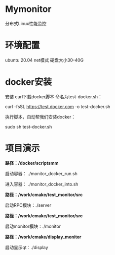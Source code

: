 # Mymonitor
分布式Linux性能监控
# 环境配置
ubuntu 20.04  net模式 硬盘大小30-40G
# docker安装
安装 curl下载docker脚本 命名为test-docker.sh：

curl -fsSL https://test.docker.com -o test-docker.sh

执行脚本，自动帮我们安装docker：

sudo sh test-docker.sh
# 项目演示
**路径：/docker/scriptsmm**

启动容器：
./monitor_docker_run.sh

进入容器：
./monitor_docker_into.sh

**路径：/work/cmake/test_monitor/src**

启动RPC模块：./server

**路径：/work/cmake/test_monitor/src**

启动monitor模块：./monitor

**路径：/work/cmake/display_monitor**

启动显示qt：./display








